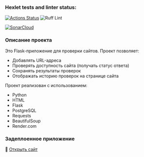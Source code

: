 ### Hexlet tests and linter status:
[![Actions Status](https://github.com/ntenengolts/python-project-83/actions/workflows/hexlet-check.yml/badge.svg)](https://github.com/ntenengolts/python-project-83/actions)
![Ruff Lint](https://github.com/ntenengolts/python-project-83/actions/workflows/lint.yml/badge.svg)

[![SonarCloud](https://sonarcloud.io/api/project_badges/measure?project=ntenengolts_python-project-83&metric=alert_status)](https://sonarcloud.io/dashboard?id=ntenengolts_python-project-83)

### Описание проекта
Это Flask-приложение для проверки сайтов. Проект позволяет:
- Добавлять URL-адреса
- Проверять доступность сайта (получать статус ответа)
- Сохранять результаты проверок
- Отображать историю проверок на странице сайта

Проект реализован с использованием:
- Python
- HTML
- Flask
- PostgreSQL
- Requests
- BeautifulSoup
- Render.com

### Задеплоенное приложение
🔗 [Открыть сайт](https://python-project-83-fr8g.onrender.com) 

